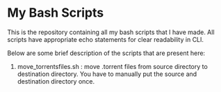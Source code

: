 # My Bash Scripts
This is the repository containing all my bash scripts that I have made.
All scripts have appropriate echo statements for clear readability in CLI.

Below are some brief description of the scripts that are present here:

1. move_torrentsfiles.sh : move .torrent files from source directory to destination directory. You have to manually put the source and destination directory once.
